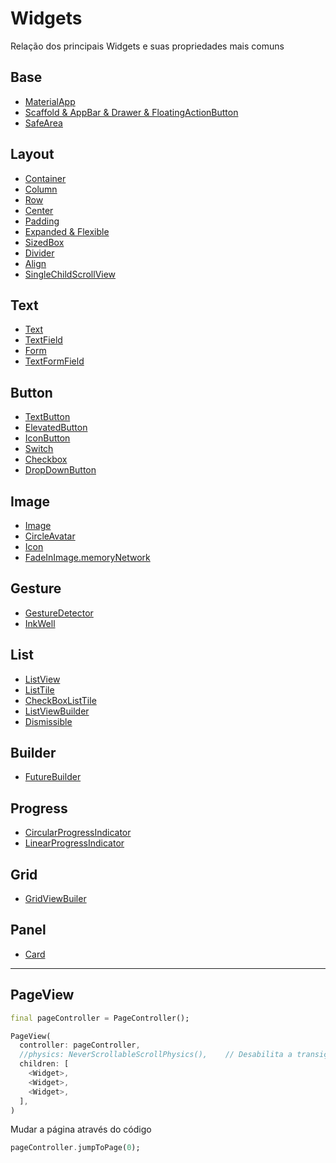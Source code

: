 
# Widgets

Relação dos principais Widgets e suas propriedades mais comuns

## Base

- [MaterialApp](https://github.com/leofds/flutter-class/blob/master/flutter/widgets/materialapp.md)
- [Scaffold & AppBar & Drawer & FloatingActionButton](https://github.com/leofds/flutter-class/blob/master/flutter/widgets/scaffold.md)
- [SafeArea](https://github.com/leofds/flutter-class/blob/master/flutter/widgets/safearea.md)

## Layout

- [Container](https://github.com/leofds/flutter-class/blob/master/flutter/widgets/container.md)
- [Column](https://github.com/leofds/flutter-class/blob/master/flutter/widgets/column.md)
- [Row](https://github.com/leofds/flutter-class/blob/master/flutter/widgets/row.md)
- [Center](https://github.com/leofds/flutter-class/blob/master/flutter/widgets/center.md)
- [Padding](https://github.com/leofds/flutter-class/blob/master/flutter/widgets/padding.md)
- [Expanded & Flexible](https://github.com/leofds/flutter-class/blob/master/flutter/widgets/expanded_flexible.md)
- [SizedBox](https://github.com/leofds/flutter-class/blob/master/flutter/widgets/sizedbox.md)
- [Divider](https://github.com/leofds/flutter-class/blob/master/flutter/widgets/divider.md)
- [Align](https://github.com/leofds/flutter-class/blob/master/flutter/widgets/align.md)
- [SingleChildScrollView](https://github.com/leofds/flutter-class/blob/master/flutter/widgets/singlechildscrollview.md)

## Text

- [Text](https://github.com/leofds/flutter-class/blob/master/flutter/widgets/text.md)
- [TextField](https://github.com/leofds/flutter-class/blob/master/flutter/widgets/textfield.md)
- [Form](https://github.com/leofds/flutter-class/blob/master/flutter/widgets/form.md)
- [TextFormField](https://github.com/leofds/flutter-class/blob/master/flutter/widgets/textformfield.md)

## Button

- [TextButton](https://github.com/leofds/flutter-class/blob/master/flutter/widgets/textbutton.md)
- [ElevatedButton](https://github.com/leofds/flutter-class/blob/master/flutter/widgets/elevatedbutton.md)
- [IconButton](https://github.com/leofds/flutter-class/blob/master/flutter/widgets/iconbutton.md)
- [Switch](https://github.com/leofds/flutter-class/blob/master/flutter/widgets/switch.md)
- [Checkbox](https://github.com/leofds/flutter-class/blob/master/flutter/widgets/checkbox.md)
- [DropDownButton](https://github.com/leofds/flutter-class/blob/master/flutter/widgets/dropdownbutton.md)

## Image

- [Image](https://github.com/leofds/flutter-class/blob/master/flutter/widgets/image.md)
- [CircleAvatar](https://github.com/leofds/flutter-class/blob/master/flutter/widgets/circleavatar.md)
- [Icon](https://github.com/leofds/flutter-class/blob/master/flutter/widgets/icon.md)
- [FadeInImage.memoryNetwork](https://github.com/leofds/flutter-class/blob/master/flutter/widgets/fadeinimage_memorynetwork.md)

## Gesture

- [GestureDetector](https://github.com/leofds/flutter-class/blob/master/flutter/widgets/gesturedetector.md)
- [InkWell](https://github.com/leofds/flutter-class/blob/master/flutter/widgets/inkwell.md)

## List

- [ListView](https://github.com/leofds/flutter-class/blob/master/flutter/widgets/listview.md)
- [ListTile](https://github.com/leofds/flutter-class/blob/master/flutter/widgets/listtile.md)
- [CheckBoxListTile](https://github.com/leofds/flutter-class/blob/master/flutter/widgets/checkboxlisttile.md)
- [ListViewBuilder](https://github.com/leofds/flutter-class/blob/master/flutter/widgets/listviewbuilder.md)
- [Dismissible](https://github.com/leofds/flutter-class/blob/master/flutter/widgets/dismissible.md)

## Builder

- [FutureBuilder](https://github.com/leofds/flutter-class/blob/master/flutter/widgets/futurebuilder.md)

## Progress

- [CircularProgressIndicator](https://github.com/leofds/flutter-class/blob/master/flutter/widgets/circularprogressindicator.md)
- [LinearProgressIndicator](https://github.com/leofds/flutter-class/blob/master/flutter/widgets/linearprogressindicator.md)

## Grid

- [GridViewBuiler](https://github.com/leofds/flutter-class/blob/master/flutter/widgets/gridviewbuilder.md)

## Panel

- [Card](https://github.com/leofds/flutter-class/blob/master/flutter/widgets/card.md)

---

## PageView

```dart
final pageController = PageController();
```

```dart
PageView(
  controller: pageController,
  //physics: NeverScrollableScrollPhysics(),    // Desabilita a transição
  children: [
    <Widget>,
    <Widget>,
    <Widget>,
  ],
)
```

Mudar a página através do código
```dart
pageController.jumpToPage(0);
```



